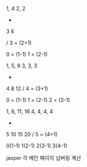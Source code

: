 1, 4
2, 2

+

3 6
 
/
3 = (2+1)

0 = (1-1) 1 = (2-1)

1, 5, 9
3, 3, 3

+

4 8 12
/
4 = (3+1)

0 = (1-1) 1 = (2-1) 2 = (3-1)

1, 6, 11, 16
4, 4, 4, 4

+

5 10 15 20
/
5 = (4+1)

0(1-1) 1(2-1) 2(3-1) 3(4-1) 

jasper 각 메인 페이지 넘버링 계산
